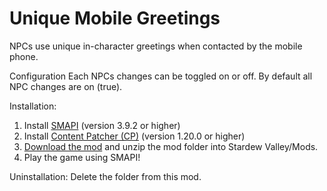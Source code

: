 # Unique Mobile Greetings
NPCs use unique in-character greetings when contacted by the mobile phone.

Configuration
Each NPCs changes can be toggled on or off. By default all NPC changes are on (true).

Installation:
1. Install <a href="https://smapi.io/">SMAPI</a> (version 3.9.2 or higher)
2. Install <a href="https://www.nexusmods.com/stardewvalley/mods/1915">Content Patcher (CP)</a> (version 1.20.0 or higher)
3. <a href="https://github.com/LenneDalben/StardewValleyModsGPL/releases/">Download the mod</a> and unzip the mod folder into Stardew Valley/Mods.
4. Play the game using SMAPI!

Uninstallation:
Delete the folder from this mod.